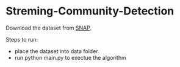 # Streming-Community-Detection

Download the dataset from [SNAP](https://snap.stanford.edu/data/#communities).

Steps to run:
* place the dataset into data folder.
* run python main.py to exectue the algorithm
